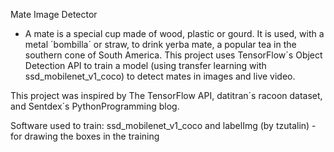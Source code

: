 Mate Image Detector

- A mate is a special cup made of wood, plastic or gourd. It is used, with a metal ´bombilla´ or straw, to drink yerba mate, a popular tea in the southern cone of South America. This project uses TensorFlow´s Object Detection API to train a model (using transfer learning with ssd_mobilenet_v1_coco) to detect mates in images and live video.

This project was inspired by The TensorFlow API, datitran´s racoon dataset, and Sentdex´s PythonProgramming blog.

Software used to train:
ssd_mobilenet_v1_coco and
labelImg (by tzutalin) - for drawing the boxes in the training

